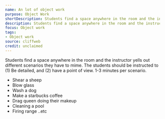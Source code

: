 ```yaml
---
name: An lot of object work
purpose: Object Work
shortDescription: Students find a space anywhere in the room and the instructor yells out different scenarios they have to mime.
description: Students find a space anywhere in the room and the instructor yells out different scenarios they have to mime. The students should be instructed to (1) Be detailed, and (2) have a point of view.
focus: Object work
tags:
- Object work
source: cliffweb
credit: unclaimed
---
```


Students find a space anywhere in the room and the instructor yells out different scenarios they have to mime. The students should be instructed to (1) Be detailed, and (2) have a point of view. 1-3 minutes per scenario.

- Shear a sheep
- Blow glass
- Wash a dog
- Make a starbucks coffee
- Drag queen doing their makeup
- Cleaning a pool
- Firing range ..etc
